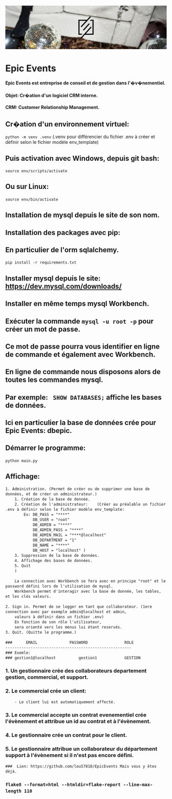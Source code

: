 ![alt logo](img/logo.png)

# Epic Events
#### Epic Events est entreprise de conseil et de gestion dans l'�v�nementiel.
#### Objet: Cr�ation d'un logiciel CRM interne.
#### CRM: Customer Relationship Management.

## Cr�ation d'un environnement virtuel:
`python -m venv .venv` (.venv pour différencier du fichier .env à créer et définir selon le fichier modèle env_template)
## Puis activation avec Windows, depuis git bash:
`source env/scripts/activate`
## Ou sur Linux:
`source env/bin/activate`

## Installation de mysql depuis le site de son nom.

## Installation des packages avec pip:
## En particulier de l'orm sqlalchemy.
`pip install -r requirements.txt`

## Installer mysql depuis le site: https://dev.mysql.com/downloads/
## Installer en même temps mysql Workbench.

## Exécuter la commande `mysql -u root -p` pour créer un mot de passe.
## Ce mot de passe pourra vous identifier en ligne de commande et également avec Workbench.
## En ligne de commande nous disposons alors de toutes les commandes mysql.
## Par exemple: ` SHOW DATABASES;` affiche les bases de données.
## Ici en particulier la base de données crée pour Epic Events: dbepic.
## Démarrer le programme:
`python main.py`
## Affichage:
	1. Administration. (Permet de créer ou de supprimer une base de données, et de créer un administrateur.)
		1. Création de la base de donnée.
		2. Création de l'administrateur:	(Créer au préalable un fichier .env à définir selon le fichier modèle env_template:
			Ex: DB_PASS = "****"
				DB_USER = "root"
				DB_ADMIN = "****"
				DB_ADMIN_PASS = "****"
				DB_ADMIN_MAIL = "****@localhost"
				DB_DEPARTMENT = "1"
				DB_NAME = "****"
				DB_HOST = "localhost" )
		3. Suppression de la base de données.
		4. Affichage des bases de données.
		5. Quit
		)
		
		La connection avec Workbench se fera avec en principe "root" et le password défini lors de l'utilisation de mysql.
		Workbench permet d'interagir avec la base de donnée, les tables, et les clés valeurs.
		
	2. Sign in. Permet de se logger en tant que collaborateur. (1ere connection avec par exemple admin@localhost et admin,
		valeurs à définir dans un fichier .env) 
		En fonction de son rôle l'utilisateur,
		sera orienté vers les menus lui étant reservés.
	3. Quit. (Quitte le programme.)

	###      EMAIL				PASSWORD				ROLE
	-------------------------------------------------------
	### Exemle:
	### gestion1@localhost			gestion1			GESTION
	

### 1. Un gestionnaire crée des collaborateurs departement gestion, commercial, et support.
### 2. Le commercial crée un client: 
		- Le client lui est automatiquement affecté.
### 3. Le commercial accepte un contrat evenementiel crée l'évènement et attribue un id au contrat et à l'évènement.
###	4. Le gestionnaire crée un contrat pour le client.
### 5. Le gestionnaire attribue un collaborateur du département support à l'évènement si il n'est pas encore défini.


	###  Lien: https://github.com/lou57810/EpicEvents Mais vous y êtes déjà.

### `flake8 --format=html --htmldir=flake-report --line-max-length 110`